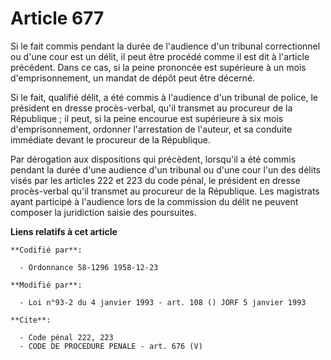 # Article 677

Si le fait commis pendant la durée de l'audience d'un tribunal correctionnel ou d'une cour est un délit, il peut être procédé
comme il est dit à l'article précédent. Dans ce cas, si la peine prononcée est supérieure à un mois d'emprisonnement, un
mandat de dépôt peut être décerné.

Si le fait, qualifié délit, a été commis à l'audience d'un tribunal de police, le président en dresse procès-verbal, qu'il
transmet au procureur de la République ; il peut, si la peine encourue est supérieure à six mois d'emprisonnement, ordonner
l'arrestation de l'auteur, et sa conduite immédiate devant le procureur de la République.

Par dérogation aux dispositions qui précèdent, lorsqu'il a été commis pendant la durée d'une audience d'un tribunal ou d'une
cour l'un des délits visés par les articles 222 et 223 du code pénal, le président en dresse procès-verbal qu'il transmet au
procureur de la République. Les magistrats ayant participé à l'audience lors de la commission du délit ne peuvent composer la
juridiction saisie des poursuites.

**Liens relatifs à cet article**

	**Codifié par**:

	  - Ordonnance 58-1296 1958-12-23

	**Modifié par**:

	  - Loi n°93-2 du 4 janvier 1993 - art. 108 () JORF 5 janvier 1993

	**Cite**:

	  - Code pénal 222, 223
	  - CODE DE PROCEDURE PENALE - art. 676 (V)
